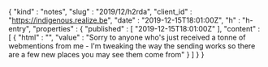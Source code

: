 {
  "kind" : "notes",
  "slug" : "2019/12/h2rda",
  "client_id" : "https://indigenous.realize.be",
  "date" : "2019-12-15T18:01:00Z",
  "h" : "h-entry",
  "properties" : {
    "published" : [ "2019-12-15T18:01:00Z" ],
    "content" : [ {
      "html" : "",
      "value" : "Sorry to anyone who's just received a tonne of webmentions from me - I'm tweaking the way the sending works so there are a few new places you may see them come from"
    } ]
  }
}
